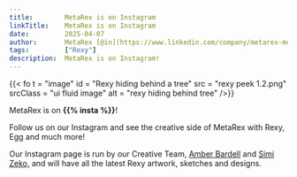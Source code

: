 ```yaml
---
title:        MetaRex is on Instagram
linkTitle:    MetaRex is on Instagram
date:         2025-04-07
author:       MetaRex [@in](https://www.linkedin.com/company/metarex-media)
tags:         ["Rexy"]
description:  MetaRex is on Instagram!
---
```


{{< fo t = "image"
  id    = "Rexy hiding behind a tree"
  src   = "rexy peek 1.2.png"
  srcClass = "ui fluid image"
  alt = "rexy hiding behind tree"
/>}}



MetaRex is on **{{% insta %}}**!

Follow us on our Instagram and see the creative side of MetaRex with Rexy, Egg and much more! 

Our Instagram page is run by our Creative Team, [Amber Bardell](https://www.amberbardell.com) and [Simi Zeko,](http://www.simizeko.com) and will have all the latest Rexy artwork, sketches and designs. 


